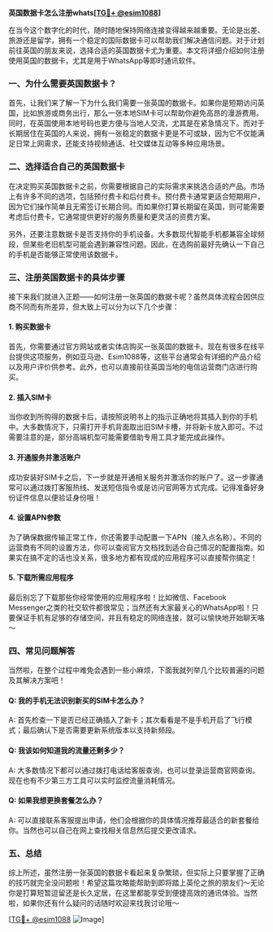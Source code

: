 **英国数据卡怎么注册whats[[TG💪+ @esim1088](https://t.me/s/esim1088)]**

在当今这个数字化的时代，随时随地保持网络连接变得越来越重要。无论是出差、旅游还是留学，拥有一个稳定的国际数据卡可以帮助我们解决通信问题。对于计划前往英国的朋友来说，选择合适的英国数据卡尤为重要。本文将详细介绍如何注册使用英国的数据卡，尤其是用于WhatsApp等即时通讯软件。

### 一、为什么需要英国数据卡？

首先，让我们来了解一下为什么我们需要一张英国的数据卡。如果你是短期访问英国，比如旅游或商务出行，那么一张本地SIM卡可以帮助你避免高昂的漫游费用。同时，在英国使用本地号码也更方便与当地人交流，尤其是在紧急情况下。而对于长期居住在英国的人来说，拥有一张稳定的数据卡更是不可或缺，因为它不仅能满足日常上网需求，还能支持视频通话、社交媒体互动等多种应用场景。

### 二、选择适合自己的英国数据卡

在决定购买英国数据卡之前，你需要根据自己的实际需求来挑选合适的产品。市场上有许多不同的选项，包括预付费卡和后付费卡。预付费卡通常更适合短期用户，因为它们操作简单且无需签订长期合同。而如果你打算长期留在英国，则可能需要考虑后付费卡，它通常提供更好的服务质量和更灵活的资费方案。

另外，还要注意数据卡是否支持你的手机设备。大多数现代智能手机都兼容全球频段，但某些老旧机型可能会遇到兼容性问题。因此，在选购前最好先确认一下自己的手机是否能够正常使用该数据卡。

### 三、注册英国数据卡的具体步骤

接下来我们就进入正题——如何注册一张英国的数据卡呢？虽然具体流程会因供应商不同而有所差异，但大致上可以分为以下几个步骤：

#### 1. 购买数据卡
首先，你需要通过官方网站或者实体店购买一张英国的数据卡。现在有很多在线平台提供这项服务，例如亚马逊、Esim1088等，这些平台通常会有详细的产品介绍以及用户评价供参考。此外，也可以直接前往英国当地的电信运营商门店进行购买。

#### 2. 插入SIM卡
当你收到所购得的数据卡后，请按照说明书上的指示正确地将其插入到你的手机中。大多数情况下，只需打开手机背面取出旧SIM卡槽，并将新卡放入即可。不过需要注意的是，部分高端机型可能需要借助专用工具才能完成此操作。

#### 3. 开通服务并激活账户
成功安装好SIM卡之后，下一步就是开通相关服务并激活你的账户了。这一步骤通常可以通过拨打客服热线、发送短信指令或是访问官网等方式完成。记得准备好身份证件信息以便验证身份哦！

#### 4. 设置APN参数
为了确保数据传输正常工作，你还需要手动配置一下APN（接入点名称）。不同的运营商有不同的设置方法，你可以查阅官方文档找到适合自己情况的配置指南。如果实在搞不定的话也没关系，很多地方都有现成的应用程序可以直接帮你搞定！

#### 5. 下载所需应用程序
最后别忘了下载那些你经常使用的应用程序啦！比如微信、Facebook Messenger之类的社交软件都很常见；当然还有大家最关心的WhatsApp啦！只要保证手机有足够的存储空间，并且有稳定的网络连接，就可以愉快地开始聊天咯～

### 四、常见问题解答

当然啦，在整个过程中难免会遇到一些小麻烦，下面我就列举几个比较普遍的问题及其解决方案吧！

#### Q: 我的手机无法识别新买的SIM卡怎么办？
A: 首先检查一下是否已经正确插入了新卡；其次看看是不是手机开启了飞行模式；最后确认下是否需要更新系统版本以支持新频段。

#### Q: 我该如何知道我的流量还剩多少？
A: 大多数情况下都可以通过拨打电话给客服查询，也可以登录运营商官网查询。现在也有不少第三方工具可以实时监控流量消耗情况。

#### Q: 如果我想更换套餐怎么办？
A: 可以直接联系客服提出申请，他们会根据你的具体情况推荐最适合的新套餐给你。当然也可以自己在网上查找相关信息然后提交更改请求。

### 五、总结

综上所述，虽然注册一张英国的数据卡看起来复杂繁琐，但实际上只要掌握了正确的技巧就完全没问题啦！希望这篇攻略能帮助到即将踏上英伦之旅的朋友们～无论你是打算短暂逗留还是长久定居，在这里都能享受到便捷高效的通讯体验。当然啦，如果你还有什么疑问的话随时欢迎来找我讨论哦～

[[TG💪+ @esim1088](https://t.me/s/esim1088) ![Image](https://i.postimg.cc/4NQfJmqS/Snipaste-2025-05-13-00-14-12.png)]